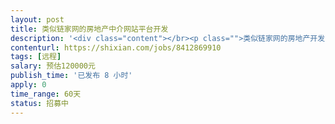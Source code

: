 ```yaml
---                
layout: post       
title: 类似链家网的房地产中介网站平台开发           
description: '<div class="content"></br><p class="">类似链家网的房地产开发，需要中，英，阿拉伯语三种语言，希望有产品+UI设计的团队整包开发，希望能做成H5自适应的模式。 </br><br/>有想合作本项目的团队，先由你们产品经理出一份类似链家的需求文档，确定需求后可以马上开工！</p></br></div>'     
contenturl: https://shixian.com/jobs/8412869910      
tags: [远程]            
salary: 预估120000元          
publish_time: '已发布 8 小时'         
apply: 0                   
time_range: 60天              
status: 招募中                  
---                 
```

